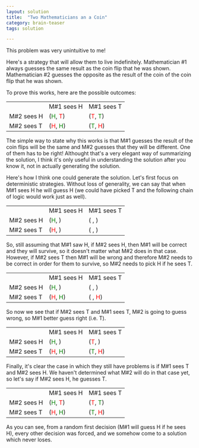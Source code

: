 ```yaml
---
layout: solution
title:  "Two Mathematicians an a Coin"
category: brain-teaser
tags: solution

---
```


<style>
.r { color: green }
.w { color: red }
</style>

This problem was very unintuitive to me!

Here's a strategy that will allow them to live indefinitely.
Mathematician #1 always guesses the same result as the coin flip that
he was shown.  Mathematician #2 guesses the opposite as the result of
the coin of the coin flip that he was shown.

To prove this works, here are the possible outcomes:

<table class="table table-condensed table-striped">
<tbody>
<tr> <td></td><td>M#1 sees H</td><td>M#1 sees T</td> </tr>
<tr> <td>M#2 sees H</td><td>(<span class="r">H</span>, <span class="w">T</span>)</td><td>(<span class="w">T</span>, <span class="r">T</span>)</td> </tr>
<tr> <td>M#2 sees T</td><td>(<span class="w">H</span>, <span class="r">H</span>)</td><td>(<span class="r">T</span>, <span class="w">H</span>)</td> </tr>
</tbody>
</table>

The simple way to state why this works is that M#1 guesses the result
of the coin flips will be the same and M#2 guesses that they will be
different.  One of them has to be right!  Althought that's a very
elegant way of summarizing the solution, I think it's only useful in
understanding the solution after you know it, not in actually
generating the solution.

Here's how I think one could generate the solution.  Let's first focus
on deterministic strategies.  Without loss of generality, we can say
that when M#1 sees H he will guess H (we could have picked T and the
following chain of logic would work just as well).  

<table class="table table-condensed table-striped">
<tbody>
<tr> <td></td><td>M#1 sees H</td><td>M#1 sees T</td> </tr>
<tr> <td>M#2 sees H</td><td>(<span class="r">H</span>, )</td><td>( , )</td> </tr>
<tr> <td>M#2 sees T</td><td>(<span class="w">H</span>, )</td><td>( , )</td> </tr>
</tbody>
</table>

So, still assuming that M#1 saw H, if M#2 sees H, then M#1 will be
correct and they will survive, so it doesn't matter what M#2 does in
that case.  However, if M#2 sees T then M#1 will be wrong and
therefore M#2 needs to be correct in order for them to survive, so M#2
needs to pick H if he sees T.  

<table class="table table-condensed table-striped">
<tbody>
<tr> <td></td><td>M#1 sees H</td><td>M#1 sees T</td> </tr>
<tr> <td>M#2 sees H</td><td>(<span class="r">H</span>, )</td><td>( , )</td> </tr>
<tr> <td>M#2 sees T</td><td>(<span class="w">H</span>, <span class="r">H</span>)</td><td>( , <span class="w">H</span>)</td> </tr>
</tbody>
</table>

So now we see that if M#2 sees T and M#1 sees T, M#2 is going to guess
wrong, so M#1 better guess right (i.e. T).

<table class="table table-condensed table-striped">
<tbody>
<tr> <td></td><td>M#1 sees H</td><td>M#1 sees T</td> </tr>
<tr> <td>M#2 sees H</td><td>(<span class="r">H</span>, )</td><td>(<span class="w">T</span>, )</td> </tr>
<tr> <td>M#2 sees T</td><td>(<span class="w">H</span>, <span class="r">H</span>)</td><td>(<span class="r">T</span>, <span class="w">H</span>)</td> </tr>
</tbody>
</table>

Finally, it's clear the case in which they still have problems is if
M#1 sees T and M#2 sees H.  We haven't determined what M#2 will do in
that case yet, so let's say if M#2 sees H, he guesses T.

<table class="table table-condensed table-striped">
<tbody>
<tr> <td></td><td>M#1 sees H</td><td>M#1 sees T</td> </tr>
<tr> <td>M#2 sees H</td><td>(<span class="r">H</span>, <span class="w">T</span>)</td><td>(<span class="w">T</span>, <span class="r">T</span>)</td> </tr>
<tr> <td>M#2 sees T</td><td>(<span class="w">H</span>, <span class="r">H</span>)</td><td>(<span class="r">T</span>, <span class="w">H</span>)</td> </tr>
</tbody>
</table>

As you can see, from a random first decision (M#1 will guess H if he
sees H), every other decision was forced, and we somehow come to a
solution which never loses.
